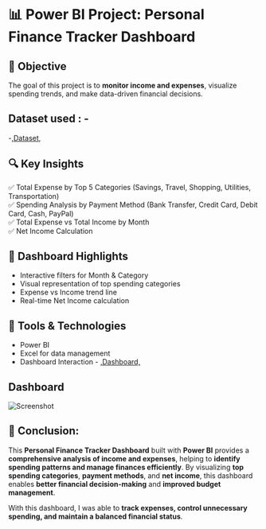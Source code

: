 # 📊 Power BI Project: Personal Finance Tracker Dashboard  
## 🎯 Objective  
The goal of this project is to **monitor income and expenses**, visualize spending trends, and make data-driven financial decisions.  
## Dataset used : -
-<a href="https://github.com/Maithu-2001/Power-Bi---Personal-Finance-Dashboard/blob/main/Personal%20Finance%20Tracker%20Dahboard%20Data.xlsx">,Dataset,</a>
## 🔍 Key Insights  
✅ Total Expense by Top 5 Categories (Savings, Travel, Shopping, Utilities, Transportation)  
✅ Spending Analysis by Payment Method (Bank Transfer, Credit Card, Debit Card, Cash, PayPal)  
✅ Total Expense vs Total Income by Month  
✅ Net Income Calculation  
## 📌 Dashboard Highlights  
- Interactive filters for Month & Category  
- Visual representation of top spending categories  
- Expense vs Income trend line  
- Real-time Net Income calculation  
## 🔧 Tools & Technologies  
- Power BI  
- Excel for data management
- Dashboard Interaction - <a href="(https://github.com/Maithu-2001/Power-Bi---Personal-Finance-Dashboard/tree/main)">,Dashboard,<a/>
## Dashboard
![Screenshot](https://github.com/user-attachments/assets/f90744df-c3db-4881-84ae-967c1e1923a4)
## 🔎 Conclusion:

This **Personal Finance Tracker Dashboard** built with **Power BI** provides a **comprehensive analysis of income and expenses**, helping to **identify spending patterns and manage finances efficiently**. By visualizing **top spending categories**, **payment methods**, and **net income**, this dashboard enables **better financial decision-making** and **improved budget management**.  

With this dashboard, I was able to **track expenses, control unnecessary spending, and maintain a balanced financial status**.
